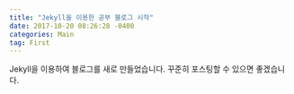 ```yaml
---
title: "Jekyll을 이용한 공부 블로그 시작"
date: 2017-10-20 08:26:28 -0400
categories: Main
tag: First
---
```


Jekyll을 이용하여 블로그를 새로 만들었습니다.
꾸준히 포스팅할 수 있으면 좋겠습니다.
